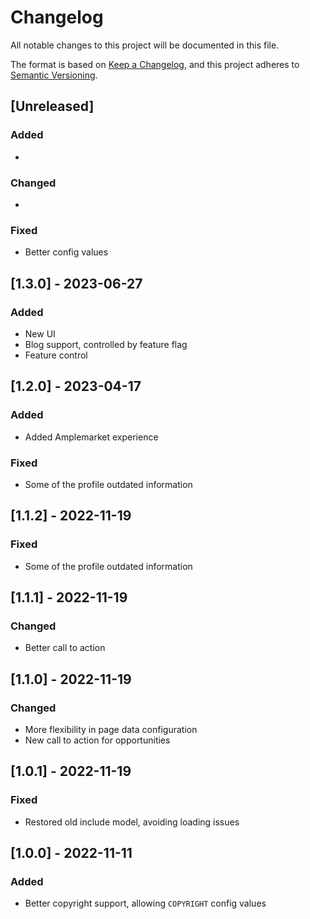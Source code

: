 # Changelog

All notable changes to this project will be documented in this file.

The format is based on [Keep a Changelog](https://keepachangelog.com/en/1.0.0/),
and this project adheres to [Semantic Versioning](https://semver.org/spec/v2.0.0.html).

## [Unreleased]

### Added

*

### Changed

*

### Fixed

* Better config values

## [1.3.0] - 2023-06-27

### Added

* New UI
* Blog support, controlled by feature flag
* Feature control

## [1.2.0] - 2023-04-17

### Added

* Added Amplemarket experience

### Fixed

* Some of the profile outdated information

## [1.1.2] - 2022-11-19

### Fixed

* Some of the profile outdated information

## [1.1.1] - 2022-11-19

### Changed

* Better call to action

## [1.1.0] - 2022-11-19

### Changed

* More flexibility in page data configuration
* New call to action for opportunities

## [1.0.1] - 2022-11-19

### Fixed

* Restored old include model, avoiding loading issues

## [1.0.0] - 2022-11-11

### Added

* Better copyright support, allowing `COPYRIGHT` config values
